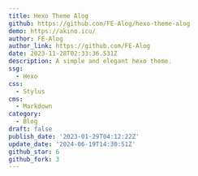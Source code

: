 ```yaml
---
title: Hexo Theme Alog
github: https://github.com/FE-Alog/hexo-theme-alog
demo: https://akino.icu/
author: FE-Alog
author_link: https://github.com/FE-Alog
date: 2023-11-28T02:33:36.531Z
description: A simple and elegant hexo theme.
ssg:
  - Hexo
css:
  - Stylus
cms:
  - Markdown
category:
  - Blog
draft: false
publish_date: '2023-01-29T04:12:22Z'
update_date: '2024-06-19T14:30:51Z'
github_star: 6
github_fork: 3
---
```

